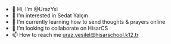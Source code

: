 - 👋 Hi, I’m @UrazYsl
- 👀 I’m interested in Sedat Yalçın
- 🌱 I’m currently learning how to send thoughts & prayers online
- 💞️ I’m looking to collaborate on HisarCS
- 📫 How to reach me uraz.yesilel@hisarschool.k12.tr

<!---
UrazYsl/UrazYsl is a ✨ special ✨ repository because its `README.md` (this file) appears on your GitHub profile.
You can click the Preview link to take a look at your changes.
--->
